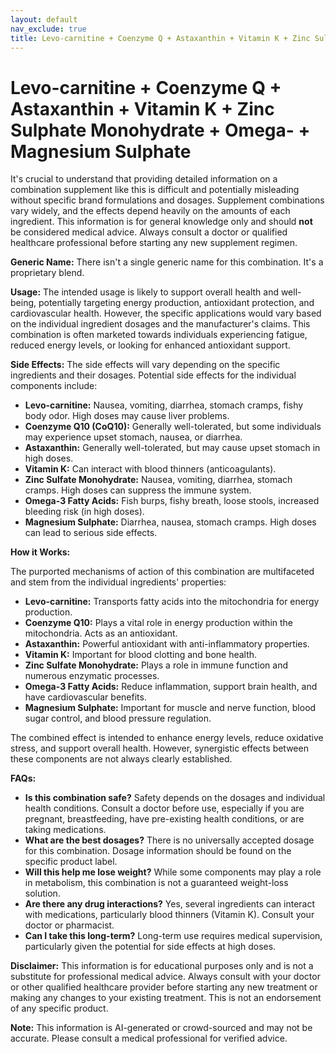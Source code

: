 ```yaml
---
layout: default
nav_exclude: true
title: Levo-carnitine + Coenzyme Q + Astaxanthin + Vitamin K + Zinc Sulphate Monohydrate + Omega- + Magnesium Sulphate
---
```


# Levo-carnitine + Coenzyme Q + Astaxanthin + Vitamin K + Zinc Sulphate Monohydrate + Omega- + Magnesium Sulphate

It's crucial to understand that providing detailed information on a combination supplement like this is difficult and potentially misleading without specific brand formulations and dosages.  Supplement combinations vary widely, and the effects depend heavily on the amounts of each ingredient.  This information is for general knowledge only and should **not** be considered medical advice.  Always consult a doctor or qualified healthcare professional before starting any new supplement regimen.

**Generic Name:**  There isn't a single generic name for this combination.  It's a proprietary blend.

**Usage:**  The intended usage is likely to support overall health and well-being, potentially targeting energy production, antioxidant protection, and cardiovascular health. However, the specific applications would vary based on the individual ingredient dosages and the manufacturer's claims.  This combination is often marketed towards individuals experiencing fatigue, reduced energy levels, or looking for enhanced antioxidant support.

**Side Effects:**  The side effects will vary depending on the specific ingredients and their dosages.  Potential side effects for the individual components include:

* **Levo-carnitine:** Nausea, vomiting, diarrhea, stomach cramps, fishy body odor.  High doses may cause liver problems.
* **Coenzyme Q10 (CoQ10):** Generally well-tolerated, but some individuals may experience upset stomach, nausea, or diarrhea.
* **Astaxanthin:** Generally well-tolerated, but may cause upset stomach in high doses.
* **Vitamin K:**  Can interact with blood thinners (anticoagulants).
* **Zinc Sulfate Monohydrate:**  Nausea, vomiting, diarrhea, stomach cramps.  High doses can suppress the immune system.
* **Omega-3 Fatty Acids:**  Fish burps, fishy breath, loose stools, increased bleeding risk (in high doses).
* **Magnesium Sulphate:**  Diarrhea, nausea, stomach cramps.  High doses can lead to serious side effects.

**How it Works:**

The purported mechanisms of action of this combination are multifaceted and stem from the individual ingredients' properties:

* **Levo-carnitine:** Transports fatty acids into the mitochondria for energy production.
* **Coenzyme Q10:**  Plays a vital role in energy production within the mitochondria.  Acts as an antioxidant.
* **Astaxanthin:** Powerful antioxidant with anti-inflammatory properties.
* **Vitamin K:**  Important for blood clotting and bone health.
* **Zinc Sulfate Monohydrate:**  Plays a role in immune function and numerous enzymatic processes.
* **Omega-3 Fatty Acids:**  Reduce inflammation, support brain health, and have cardiovascular benefits.
* **Magnesium Sulphate:**  Important for muscle and nerve function, blood sugar control, and blood pressure regulation.


The combined effect is intended to enhance energy levels, reduce oxidative stress, and support overall health.  However, synergistic effects between these components are not always clearly established.

**FAQs:**

* **Is this combination safe?**  Safety depends on the dosages and individual health conditions.  Consult a doctor before use, especially if you are pregnant, breastfeeding, have pre-existing health conditions, or are taking medications.
* **What are the best dosages?**  There is no universally accepted dosage for this combination.  Dosage information should be found on the specific product label.
* **Will this help me lose weight?**  While some components may play a role in metabolism, this combination is not a guaranteed weight-loss solution.
* **Are there any drug interactions?**  Yes, several ingredients can interact with medications, particularly blood thinners (Vitamin K).  Consult your doctor or pharmacist.
* **Can I take this long-term?**  Long-term use requires medical supervision, particularly given the potential for side effects at high doses.


**Disclaimer:** This information is for educational purposes only and is not a substitute for professional medical advice.  Always consult with your doctor or other qualified healthcare provider before starting any new treatment or making any changes to your existing treatment.  This is not an endorsement of any specific product.


**Note:** This information is AI-generated or crowd-sourced and may not be accurate. Please consult a medical professional for verified advice.